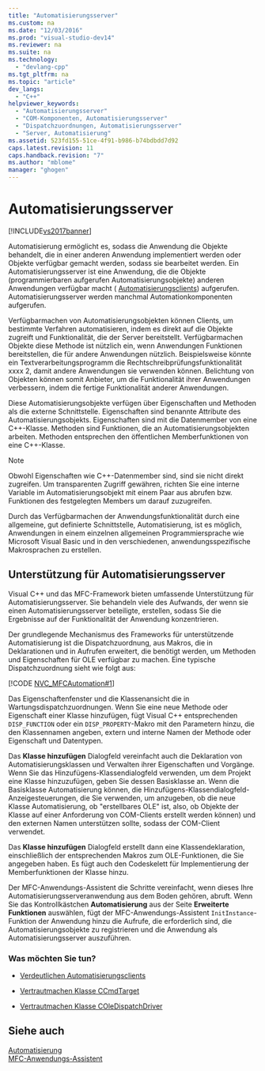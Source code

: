 ```yaml
---
title: "Automatisierungsserver"
ms.custom: na
ms.date: "12/03/2016"
ms.prod: "visual-studio-dev14"
ms.reviewer: na
ms.suite: na
ms.technology: 
  - "devlang-cpp"
ms.tgt_pltfrm: na
ms.topic: "article"
dev_langs: 
  - "C++"
helpviewer_keywords: 
  - "Automatisierungsserver"
  - "COM-Komponenten, Automatisierungsserver"
  - "Dispatchzuordnungen, Automatisierungsserver"
  - "Server, Automatisierung"
ms.assetid: 523fd155-51ce-4f91-b986-b74bdbdd7d92
caps.latest.revision: 11
caps.handback.revision: "7"
ms.author: "mblome"
manager: "ghogen"
---
```

# Automatisierungsserver
[!INCLUDE[vs2017banner](../assembler/inline/includes/vs2017banner.md)]

Automatisierung ermöglicht es, sodass die Anwendung die Objekte behandelt, die in einer anderen Anwendung implementiert werden oder Objekte verfügbar gemacht werden, sodass sie bearbeitet werden.  Ein Automatisierungsserver ist eine Anwendung, die die Objekte \(programmierbaren aufgerufen Automatisierungsobjekte\) anderen Anwendungen verfügbar macht \( [Automatisierungsclients](../mfc/automation-clients.md)\) aufgerufen.  Automatisierungsserver werden manchmal Automationkomponenten aufgerufen.  
  
 Verfügbarmachen von Automatisierungsobjekten können Clients, um bestimmte Verfahren automatisieren, indem es direkt auf die Objekte zugreift und Funktionalität, die der Server bereitstellt.  Verfügbarmachen Objekte diese Methode ist nützlich ein, wenn Anwendungen Funktionen bereitstellen, die für andere Anwendungen nützlich.  Beispielsweise könnte ein Textverarbeitungsprogramm die Rechtschreibprüfungsfunktionalität xxxx 2, damit andere Anwendungen sie verwenden können.  Belichtung von Objekten können somit Anbieter, um die Funktionalität ihrer Anwendungen verbessern, indem die fertige Funktionalität anderer Anwendungen.  
  
 Diese Automatisierungsobjekte verfügen über Eigenschaften und Methoden als die externe Schnittstelle.  Eigenschaften sind benannte Attribute des Automatisierungsobjekts.  Eigenschaften sind mit die Datenmember von eine C\+\+\-Klasse.  Methoden sind Funktionen, die an Automatisierungsobjekten arbeiten.  Methoden entsprechen den öffentlichen Memberfunktionen von eine C\+\+\-Klasse.  
  
> [!NOTE]
>  Obwohl Eigenschaften wie C\+\+\-Datenmember sind, sind sie nicht direkt zugreifen.  Um transparenten Zugriff gewähren, richten Sie eine interne Variable im Automatisierungsobjekt mit einem Paar aus abrufen bzw. Funktionen des festgelegten Members um darauf zuzugreifen.  
  
 Durch das Verfügbarmachen der Anwendungsfunktionalität durch eine allgemeine, gut definierte Schnittstelle, Automatisierung, ist es möglich, Anwendungen in einem einzelnen allgemeinen Programmiersprache wie Microsoft Visual Basic und in den verschiedenen, anwendungsspezifische Makrosprachen zu erstellen.  
  
##  <a name="_core_support_for_automation_servers"></a> Unterstützung für Automatisierungsserver  
 Visual C\+\+ und das MFC\-Framework bieten umfassende Unterstützung für Automatisierungsserver.  Sie behandeln viele des Aufwands, der wenn sie einen Automatisierungsserver beteiligte, erstellen, sodass Sie die Ergebnisse auf der Funktionalität der Anwendung konzentrieren.  
  
 Der grundlegende Mechanismus des Frameworks für unterstützende Automatisierung ist die Dispatchzuordnung, aus Makros, die in Deklarationen und in Aufrufen erweitert, die benötigt werden, um Methoden und Eigenschaften für OLE verfügbar zu machen.  Eine typische Dispatchzuordnung sieht wie folgt aus:  
  
 [!CODE [NVC_MFCAutomation#1](../CodeSnippet/VS_Snippets_Cpp/NVC_MFCAutomation#1)]  
  
 Das Eigenschaftenfenster und die Klassenansicht die in Wartungsdispatchzuordnungen.  Wenn Sie eine neue Methode oder Eigenschaft einer Klasse hinzufügen, fügt Visual C\+\+ entsprechenden `DISP_FUNCTION` oder ein `DISP_PROPERTY`\-Makro mit den Parametern hinzu, die den Klassennamen angeben, extern und interne Namen der Methode oder Eigenschaft und Datentypen.  
  
 Das **Klasse hinzufügen** Dialogfeld vereinfacht auch die Deklaration von Automatisierungsklassen und Verwalten ihrer Eigenschaften und Vorgänge.  Wenn Sie das Hinzufügens\-Klassendialogfeld verwenden, um dem Projekt eine Klasse hinzuzufügen, geben Sie dessen Basisklasse an.  Wenn die Basisklasse Automatisierung können, die Hinzufügens\-Klassendialogfeld\-Anzeigesteuerungen, die Sie verwenden, um anzugeben, ob die neue Klasse Automatisierung, ob "erstellbares OLE" ist, also, ob Objekte der Klasse auf einer Anforderung von COM\-Clients erstellt werden können\) und den externen Namen unterstützen sollte, sodass der COM\-Client verwendet.  
  
 Das **Klasse hinzufügen** Dialogfeld erstellt dann eine Klassendeklaration, einschließlich der entsprechenden Makros zum OLE\-Funktionen, die Sie angegeben haben.  Es fügt auch den Codeskelett für Implementierung der Memberfunktionen der Klasse hinzu.  
  
 Der MFC\-Anwendungs\-Assistent die Schritte vereinfacht, wenn dieses Ihre Automatisierungsserveranwendung aus dem Boden gehören, abruft.  Wenn Sie das Kontrollkästchen **Automatisierung** aus der Seite **Erweiterte Funktionen** auswählen, fügt der MFC\-Anwendungs\-Assistent `InitInstance`\-Funktion der Anwendung hinzu die Aufrufe, die erforderlich sind, die Automatisierungsobjekte zu registrieren und die Anwendung als Automatisierungsserver auszuführen.  
  
### Was möchten Sie tun?  
  
-   [Verdeutlichen Automatisierungsclients](../mfc/automation-clients.md)  
  
-   [Vertrautmachen Klasse CCmdTarget](../mfc/reference/ccmdtarget-class.md)  
  
-   [Vertrautmachen Klasse COleDispatchDriver](../mfc/reference/coledispatchdriver-class.md)  
  
## Siehe auch  
 [Automatisierung](../mfc/automation.md)   
 [MFC\-Anwendungs\-Assistent](../mfc/reference/mfc-application-wizard.md)